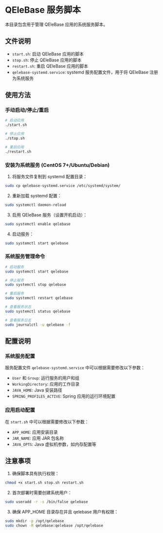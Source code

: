 # QEleBase 服务脚本

本目录包含用于管理 QEleBase 应用的系统服务脚本。

## 文件说明

- `start.sh`: 启动 QEleBase 应用的脚本
- `stop.sh`: 停止 QEleBase 应用的脚本
- `restart.sh`: 重启 QEleBase 应用的脚本
- `qelebase-systemd.service`: systemd 服务配置文件，用于将 QEleBase 注册为系统服务

## 使用方法

### 手动启动/停止/重启

```bash
# 启动应用
./start.sh

# 停止应用
./stop.sh

# 重启应用
./restart.sh
```

### 安装为系统服务 (CentOS 7+/Ubuntu/Debian)

1. 将服务文件复制到 systemd 配置目录：

```bash
sudo cp qelebase-systemd.service /etc/systemd/system/
```

2. 重新加载 systemd 配置：

```bash
sudo systemctl daemon-reload
```

3. 启用 QEleBase 服务（设置开机启动）：

```bash
sudo systemctl enable qelebase
```

4. 启动服务：

```bash
sudo systemctl start qelebase
```

### 系统服务管理命令

```bash
# 启动服务
sudo systemctl start qelebase

# 停止服务
sudo systemctl stop qelebase

# 重启服务
sudo systemctl restart qelebase

# 查看服务状态
sudo systemctl status qelebase

# 查看服务日志
sudo journalctl -u qelebase -f
```

## 配置说明

### 系统服务配置

服务配置文件 `qelebase-systemd.service` 中可以根据需要修改以下参数：

- `User` 和 `Group`: 运行服务的用户和组
- `WorkingDirectory`: 应用的工作目录
- `JAVA_HOME`: Java 安装路径
- `SPRING_PROFILES_ACTIVE`: Spring 应用的运行环境配置

### 应用启动配置

在 `start.sh` 中可以根据需要修改以下参数：

- `APP_HOME`: 应用安装目录
- `JAR_NAME`: 应用 JAR 包名称
- `JAVA_OPTS`: Java 虚拟机参数，如内存配置等

## 注意事项

1. 确保脚本具有执行权限：
```bash
chmod +x start.sh stop.sh restart.sh
```

2. 首次部署时需要创建系统用户：
```bash
sudo useradd -r -s /bin/false qelebase
```

3. 确保 APP_HOME 目录存在并且 qelebase 用户有权限：
```bash
sudo mkdir -p /opt/qelebase
sudo chown -R qelebase:qelebase /opt/qelebase
``` 